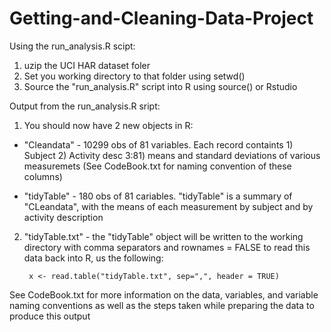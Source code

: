 Getting-and-Cleaning-Data-Project
=================================

Using the run_analysis.R scipt:

1. uzip the UCI HAR dataset foler 
2. Set you working directory to that folder using setwd()
3. Source the "run_analysis.R" script into R using source() or Rstudio


Output from the run_analysis.R sript:

1. You should now have 2 new objects in R:
  - "Cleandata" - 10299 obs of 81 variables. Each record containts 1) Subject 2) Activity desc
    3:81) means and standard deviations of various measuremets (See CodeBook.txt for naming convention of these columns)
    
  - "tidyTable" - 180 obs of 81 cariables. "tidyTable" is a summary of "CLeandata", with the means of each measurement
    by subject and by activity description

2. "tidyTable.txt" - the "tidyTable" object will be written to the working directory with comma separators and rownames = FALSE
    to read this data back into R, us the following:

        x <- read.table("tidyTable.txt", sep=",", header = TRUE)
        

See CodeBook.txt for more information on the data, variables, and variable naming conventions as well as the
steps taken while preparing the data to produce this output
